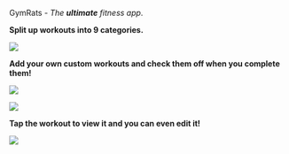 GymRats - *The **ultimate** fitness app*.

**Split up workouts into 9 categories.**

![](https://lh3.googleusercontent.com/qU-2SIVmXnZb0fzgLRYaK_e6I0Py6ofgtP7gJO6_rwBwUOah7qYngfP8JnootbSbf5azrIKKRXs)


**Add your own custom workouts and check them off when you complete them!**

![](https://lh3.googleusercontent.com/rrLy8y2N7omoBOKhHhmS8Po5kWD8vYEazWZA_3i-6_AYikwy9eoWujlcNFumF4kuB4OD0dd6LKY)


![](https://lh3.googleusercontent.com/eWwew9sc4Qg9JSspPqCtOwgfgkn8EUybI4Sud-5-JGFBzEJkaN-ZcPWm3DFn7RD_csEWLXlPVxU)


**Tap the workout to view it and you can even edit it!**

![](https://lh3.googleusercontent.com/eA06GeKgJAvEhm_UAICA0Fzrmy0h833UcWz25jJn6Rct7azISzuybXEmqkBVhqwFk5ZB6KqLTZY)
